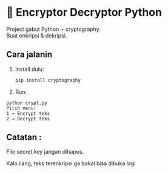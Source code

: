 # 🔐 Encryptor Decryptor Python

Project gabut Python + cryptography.  
Buat enkripsi & dekripsi.

## Cara jalanin
1. Install dulu:
   ```bash
   pip install cryptography
2. Run:
```
python crypt.py
Pilih menu:
1 → Encrypt teks
2 → Decrypt teks
```
## Catatan :
File secret.key jangan dihapus.

Kalo ilang, teks terenkripsi ga bakal bisa dibuka lagi
